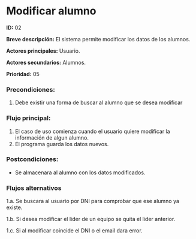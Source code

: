 # Modificar alumno

**ID:** 02

**Breve descripción:** El sistema permite modificar los datos de los alumnos.


**Actores principales:** Usuario.

**Actores secundarios:** Alumnos.

**Prioridad:** 05


### Precondiciones:

1. Debe existir una forma de buscar al alumno que se desea modificar
 

### Flujo principal:

1. El caso de uso comienza cuando el usuario quiere modificar la información de algun alumno.
2. El programa guarda los datos nuevos.

### Postcondiciones:

* Se almacenara al alumno con los datos modificados.

### Flujos alternativos

1.a. Se buscara al usuario por DNI para comprobar que ese alumno ya existe.

1.b. Si desea modificar el lider de un equipo se quita el lider anterior.

1.c. Si al modificar coincide el DNI o el email dara error.
